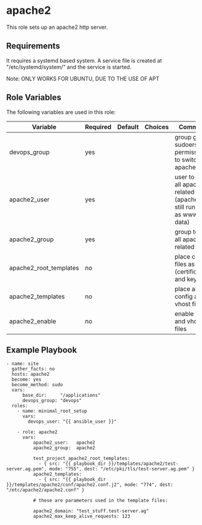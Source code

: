 apache2
=========
This role sets up an apache2 http server.

Requirements
------------
It requires a systemd based system. A service file is created at "/etc/systemd/system/" and the service is started.

Note: ONLY WORKS FOR UBUNTU, DUE TO THE USE OF APT

Role Variables
--------------
The following variables are used in this role:

| Variable               | Required | Default | Choices | Comments                                                                     |
|------------------------|----------|---------|---------|------------------------------------------------------------------------------|
| devops_group           | yes      |         |         | group gets sudoers permissions to switch to apache2_user                     |
| apache2_user           | yes      |         |         | user to own all apache2 related files (apache2 is still running as www-data) |
| apache2_group          | yes      |         |         | group to own all apache2 related files                                       |
| apache2_root_templates | no       |         |         | place critical files as root (certificates and keys)                         |
| apache2_templates      | no       |         |         | place all config and vhost files                                             |
| apache2_enable         | no       |         |         | enable config and vhost files                                                |

Example Playbook
----------------

    - name: site
      gather_facts: no
      hosts: apache2
      become: yes
      become_method: sudo
      vars:
          base_dir:     "/applications"
          devops_group: "devops"
      roles:
        - name: minimal_root_setup
          vars:
            devops_user: "{{ ansible_user }}"
    
        - role: apache2
          vars:
              apache2_user:   apache2
              apache2_group:  apache2

              test_project_apache2_root_templates:
                - { src: "{{ playbook_dir }}/templates/apache2/test-server.ag.pem", mode: "755", dest: "/etc/pki/tls/test-server.ag.pem" }
              apache2_templates: 
                - { src: "{{ playbook_dir }}/templates/apache2/conf/apache2.conf.j2", mode: "774", dest: "/etc/apache2/apache2.conf" }
            
              # these are parameters used in the template files:

              apache2_domain: "test_stuff.test-server.ag"
              apache2_max_keep_alive_requests: 123
